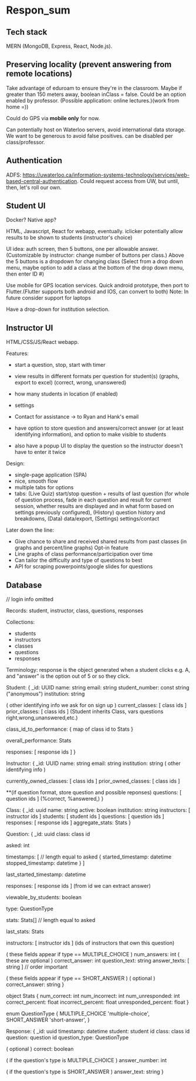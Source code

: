 # Respon_sum

## Tech stack

MERN (MongoDB, Express, React, Node.js).

## Preserving locality (prevent answering from remote locations)

Take advantage of eduroam to ensure they're in the classroom.
Maybe if greater than 150 meters away, boolean inClass = false.
Could be an option enabled by professor. (Possible application: online lectures.)(work from home =))

Could do GPS via **mobile only** for now.

Can potentially host on Waterloo servers, avoid international data storage. 
We want to be generous to avoid false positives.
can be disabled per class/professor.

## Authentication

ADFS: https://uwaterloo.ca/information-systems-technology/services/web-based-central-authentication.
Could request access from UW, but until, then, let's roll our own.

## Student UI

Docker? Native app?

HTML, Javascript, React for webapp, eventually.
iclicker
potentially allow results to be shown to students (instructor's choice)

UI idea: auth screen, then 5 buttons, one per allowable answer.
(Customizable by instructor: change number of buttons per class.)
Above the 5 buttons is a dropdown for changing class (Select from a drop down menu, maybe option to add a class at the bottom of the drop down menu, then enter ID #)


Use mobile for GPS location services.
Quick android prototype, then port to Flutter.(Flutter supports both android and IOS, can convert to both)
Note: In future consider support for laptops

Have a drop-down for institution selection.

## Instructor UI

HTML/CSS/JS/React webapp.

Features:
* start a question, stop, start with timer
* view results in different formats per question for student(s) (graphs, export to excel) (correct, wrong, unanswered)
* how many students in location (if enabled)
* settings
* Contact for assistance -> to Ryan and Hank's email

* have option to store question and answers/correct answer (or at least identifying information), and option
  to make visible to students
* also have a popup UI to display the question so the instructor doesn't have to enter it twice

Design:
* single-page application (SPA)
* nice, smooth flow
* multiple tabs for options
* tabs: (Live Quiz) start/stop question + results of last question (for whole of question process, fade in each question and result for current session, whether results are displayed and in what form based on settings previously configured), (History) question history and breakdowns, (Data) data/export, (Settings) settings/contact

Later down the line: 
* Give chance to share and received shared results from past classes (in graphs and percent/line graphs) Opt-in feature
* Line graphs of class performance/participation over time
* Can tailor the difficulty and type of questions to best
* API for scraping powerpoints/google slides for questions

## Database

// login info omitted

Records: student, instructor, class, questions, responses

Collections:
* students
* instructors
* classes
* questions
* responses

Terminology: response is the object generated when a student clicks e.g. A,
and "answer" is the option out of 5 or so they click.

Student:
{
  \_id: UUID
  name: string
  email: string
  student_number: const string ("anonymous")
  institution: string

  ( other identifying info we ask for on sign up )
  current_classes: [ class ids ]
  prior_classes: [ class ids ]  (Student inherits Class, vars questions right,wrong,unanswered,etc.)
  
  class_id_to_performance: { map of class id to Stats }
  
  overall_performance: Stats
  
  responses: [ response ids ]
}

Instructor:
{
  \_id: UUID
  name: string
  email: string
  institution: string
  ( other identifying info )
  
  currently_owned_classes: [ class ids ]
  prior_owned_classes: [ class ids ]
  
  **(if question format, store question and possible reponses)
  questions: [ question ids ] (%correct, %answered,)
}

Class:
{
  \_id: uuid
  name: string
  active: boolean
  institution: string
  instructors: [ instructor ids ]
  students: [ student ids ]
  questions: [ question ids ]
  responses: [ response ids ]
  aggregate_stats: Stats
}

Question:
{
  \_id: uuid
  class: class id
  
  asked: int
  
  timestamps: [ // length equal to asked
    {
      started_timestamp: datetime
      stopped_timestamp: datetime
    }
  ]
  
  last_started_timestamp: datetime
  
  responses: [ response ids ] (from id we can extract answer)
  
  viewable_by_students: boolean
  
  type: QuestionType
  
  stats: Stats[] // length equal to asked
  
  last_stats: Stats
  
  instructors: [ instructor ids ] (ids of instructors that own this question)
  
  ( these fields appear if type == MULTIPLE_CHOICE )
  num_answers: int
  ( these are optional )
  correct_answer: int
  question_text: string
  answer_texts: [ string ] // order important
  
  ( these fields appear if type == SHORT_ANSWER )
  ( optional )
  correct_answer: string
}

object Stats {
  num_correct: int
  num_incorrect: int
  num_unresponded: int
  correct_percent: float
  incorrect_percent: float
  unresponded_percent: float
}

enum QuestionType {
  MULTIPLE_CHOICE 'multiple-choice', SHORT_ANSWER 'short-answer',
}

Response:
{
  \_id: uuid
  timestamp: datetime
  student: student id
  class: class id
  question: question id
  question_type: QuestionType
  
  ( optional )
  correct: boolean
  
  ( if the question's type is MULTIPLE_CHOICE )
  answer_number: int
  
  ( if the question's type is SHORT_ANSWER )
  answer_text: string
}

